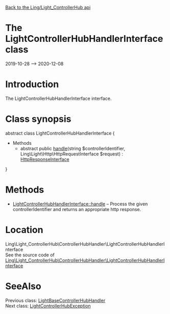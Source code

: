 [Back to the Ling/Light_ControllerHub api](https://github.com/lingtalfi/Light_ControllerHub/blob/master/doc/api/Ling/Light_ControllerHub.md)



The LightControllerHubHandlerInterface class
================
2019-10-28 --> 2020-12-08






Introduction
============

The LightControllerHubHandlerInterface interface.



Class synopsis
==============


abstract class <span class="pl-k">LightControllerHubHandlerInterface</span>  {

- Methods
    - abstract public [handle](https://github.com/lingtalfi/Light_ControllerHub/blob/master/doc/api/Ling/Light_ControllerHub/ControllerHubHandler/LightControllerHubHandlerInterface/handle.md)(string $controllerIdentifier, Ling\Light\Http\HttpRequestInterface $request) : [HttpResponseInterface](https://github.com/lingtalfi/Light/blob/master/doc/api/Ling/Light/Http/HttpResponseInterface.md)

}






Methods
==============

- [LightControllerHubHandlerInterface::handle](https://github.com/lingtalfi/Light_ControllerHub/blob/master/doc/api/Ling/Light_ControllerHub/ControllerHubHandler/LightControllerHubHandlerInterface/handle.md) &ndash; Process the given controllerIdentifier and returns an appropriate http response.





Location
=============
Ling\Light_ControllerHub\ControllerHubHandler\LightControllerHubHandlerInterface<br>
See the source code of [Ling\Light_ControllerHub\ControllerHubHandler\LightControllerHubHandlerInterface](https://github.com/lingtalfi/Light_ControllerHub/blob/master/ControllerHubHandler/LightControllerHubHandlerInterface.php)



SeeAlso
==============
Previous class: [LightBaseControllerHubHandler](https://github.com/lingtalfi/Light_ControllerHub/blob/master/doc/api/Ling/Light_ControllerHub/ControllerHubHandler/LightBaseControllerHubHandler.md)<br>Next class: [LightControllerHubException](https://github.com/lingtalfi/Light_ControllerHub/blob/master/doc/api/Ling/Light_ControllerHub/Exception/LightControllerHubException.md)<br>
